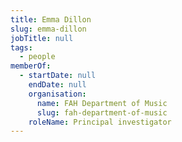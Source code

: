 ```yaml
---
title: Emma Dillon
slug: emma-dillon
jobTitle: null
tags:
  - people
memberOf:
  - startDate: null
    endDate: null
    organisation:
      name: FAH Department of Music
      slug: fah-department-of-music
    roleName: Principal investigator
---
```

